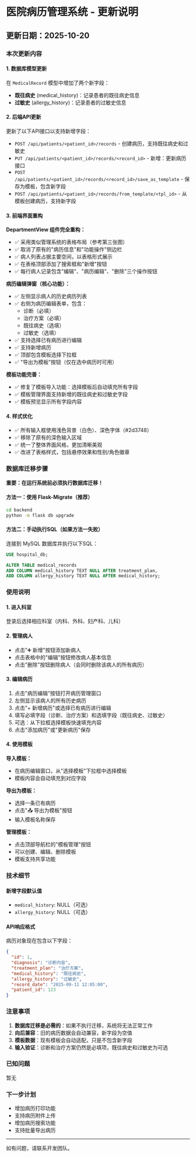 # 医院病历管理系统 - 更新说明

## 更新日期：2025-10-20

### 本次更新内容

#### 1. 数据库模型更新

在 `MedicalRecord` 模型中增加了两个新字段：
- **既往病史** (medical_history)：记录患者的既往病史信息
- **过敏史** (allergy_history)：记录患者的过敏史信息

#### 2. 后端API更新

更新了以下API接口以支持新增字段：
- `POST /api/patients/<patient_id>/records` - 创建病历，支持既往病史和过敏史
- `PUT /api/patients/<patient_id>/records/<record_id>` - 新增：更新病历接口
- `POST /api/patients/<patient_id>/records/<record_id>/save_as_template` - 保存为模板，包含新字段
- `POST /api/patients/<patient_id>/records/from_template/<tpl_id>` - 从模板创建病历，支持新字段

#### 3. 前端界面重构

**DepartmentView 组件完全重构：**

- ✅ 采用类似管理系统的表格布局（参考第三张图）
- ✅ 取消了原有的"病历信息"和"功能操作"侧边栏
- ✅ 病人列表占据主要空间，以表格形式展示
- ✅ 在表格顶部添加了搜索框和"新增"按钮
- ✅ 每行病人记录包含"编辑"、"病历编辑"、"删除"三个操作按钮

**病历编辑弹窗（核心功能）：**

- ✅ 左侧显示病人的历史病历列表
- ✅ 右侧为病历编辑表单，包含：
  - 诊断（必填）
  - 治疗方案（必填）
  - 既往病史（选填）
  - 过敏史（选填）
- ✅ 支持选择已有病历进行编辑
- ✅ 支持新增病历
- ✅ 顶部包含模板选择下拉框
- ✅ "导出为模板"按钮（仅在选中病历时可用）

**模板功能完善：**

- ✅ 修复了模板导入功能：选择模板后自动填充所有字段
- ✅ 模板管理界面支持新增的既往病史和过敏史字段
- ✅ 模板预览显示所有字段内容

#### 4. 样式优化

- ✅ 所有输入框使用浅色背景（白色）、深色字体（#2d3748）
- ✅ 移除了原有的深色输入区域
- ✅ 统一了整体界面风格，更加清晰美观
- ✅ 改进了表格样式，包括悬停效果和性别/角色徽章

### 数据库迁移步骤

**重要：在运行系统前必须执行数据库迁移！**

#### 方法一：使用 Flask-Migrate（推荐）

```bash
cd backend
python -m flask db upgrade
```

#### 方法二：手动执行SQL（如果方法一失败）

连接到 MySQL 数据库并执行以下SQL：

```sql
USE hospital_db;

ALTER TABLE medical_records 
ADD COLUMN medical_history TEXT NULL AFTER treatment_plan,
ADD COLUMN allergy_history TEXT NULL AFTER medical_history;
```

### 使用说明

#### 1. 进入科室

登录后选择相应科室（内科、外科、妇产科、儿科）

#### 2. 管理病人

- 点击"➕ 新增"按钮添加新病人
- 点击表格中的"编辑"按钮修改病人基本信息
- 点击"删除"按钮删除病人（会同时删除该病人的所有病历）

#### 3. 编辑病历

1. 点击"病历编辑"按钮打开病历管理窗口
2. 左侧显示该病人的所有历史病历
3. 点击"+ 新增病历"或选择已有病历进行编辑
4. 填写必填字段（诊断、治疗方案）和选填字段（既往病史、过敏史）
5. 可选：从下拉框选择模板快速填充内容
6. 点击"添加病历"或"更新病历"保存

#### 4. 使用模板

**导入模板：**
- 在病历编辑窗口，从"选择模板"下拉框中选择模板
- 模板内容会自动填充到对应字段

**导出为模板：**
- 选择一条已有病历
- 点击"📤 导出为模板"按钮
- 输入模板名称保存

**管理模板：**
- 点击顶部导航栏的"模板管理"按钮
- 可以创建、编辑、删除模板
- 模板支持共享功能

### 技术细节

#### 新增字段默认值

- `medical_history`: NULL（可选）
- `allergy_history`: NULL（可选）

#### API响应格式

病历对象现在包含以下字段：

```json
{
  "id": 1,
  "diagnosis": "诊断内容",
  "treatment_plan": "治疗方案",
  "medical_history": "既往病史",
  "allergy_history": "过敏史",
  "record_date": "2025-09-11 12:05:00",
  "patient_id": 123
}
```

### 注意事项

1. **数据库迁移是必需的**：如果不执行迁移，系统将无法正常工作
2. **向后兼容**：旧的病历数据会自动兼容，新字段为空值
3. **模板数据**：现有模板会自动适配，只是不包含新字段
4. **输入验证**：诊断和治疗方案仍然是必填项，既往病史和过敏史为可选

### 已知问题

暂无

### 下一步计划

- 增加病历打印功能
- 支持病历附件上传
- 增加病历搜索功能
- 支持批量导出病历

---

如有问题，请联系开发团队。

